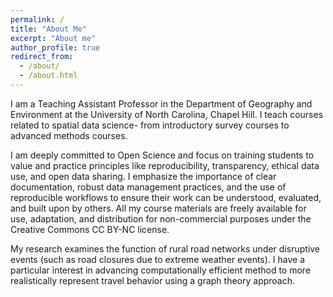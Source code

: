 ```yaml
---
permalink: /
title: "About Me"
excerpt: "About me"
author_profile: true
redirect_from: 
  - /about/
  - /about.html
---
```


I am a Teaching Assistant Professor in the Department of Geography and Environment at the University of North Carolina, Chapel Hill. I teach courses related to spatial data science- from introductory survey courses to advanced methods courses. 

I am deeply committed to Open Science and focus on training students to value and practice principles like reproducibility, transparency, ethical data use, and open data sharing. I emphasize the importance of clear documentation, robust data management practices, and the use of reproducible workflows to ensure their work can be understood, evaluated, and built upon by others. All my course materials are freely available for use, adaptation, and distribution for non-commercial purposes under the Creative Commons CC BY-NC license.

My research examines the function of rural road networks under disruptive events (such as road closures due to extreme weather events). I have a particular interest in advancing computationally efficient method to more realistically represent travel behavior using a graph theory approach. 
